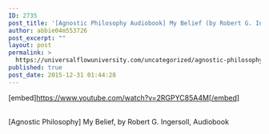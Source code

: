 ```yaml
---
ID: 2735
post_title: '[Agnostic Philosophy Audiobook] My Belief (by Robert G. Ingersoll)'
author: abbie04m553726
post_excerpt: ""
layout: post
permalink: >
  https://universalflowuniversity.com/uncategorized/agnostic-philosophy-audiobook-my-belief-by-robert-g-ingersoll/
published: true
post_date: 2015-12-31 01:44:28
---
```

[embed]https://www.youtube.com/watch?v=2RGPYC85A4M[/embed]</br></br>
<p>[Agnostic Philosophy] My Belief, by Robert G. Ingersoll, Audiobook</p>